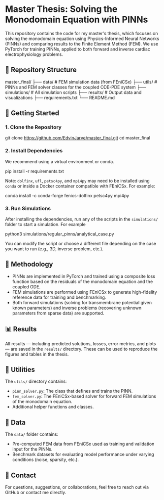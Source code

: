 # Master Thesis: Solving the Monodomain Equation with PINNs

This repository contains the code for my master's thesis, which focuses on solving the monodomain equation using Physics-Informed Neural Networks (PINNs) and comparing results to the Finite Element Method (FEM). We use PyTorch for training PINNs, applied to both forward and inverse cardiac electrophysiology problems.

## 📁 Repository Structure

master_final/
├── data/         # FEM simulation data (from FEniCSx)
├── utils/        # PINNs and FEM solver classes for the coupled ODE-PDE system
├── simulations/  # All simulation scripts
├── results/      # Output data and visualizations
├── requirements.txt
└── README.md

## 🚀 Getting Started

### 1. Clone the Repository

git clone https://github.com/EdvinJarve/master_final.git
cd master_final

### 2. Install Dependencies

We recommend using a virtual environment or conda.

pip install -r requirements.txt

Note: `dolfinx`, `ufl`, `petsc4py`, and `mpi4py` may need to be installed using `conda` or inside a Docker container compatible with FEniCSx. For example:

conda install -c conda-forge fenics-dolfinx petsc4py mpi4py

### 3. Run Simulations

After installing the dependencies, run any of the scripts in the `simulations/` folder to start a simulation. For example

python3 simulations/regular_pinns/analytical_case.py

You can modify the script or choose a different file depending on the case you want to run (e.g., 3D, inverse problem, etc.).

## 🧠 Methodology

- PINNs are implemented in PyTorch and trained using a composite loss function based on the residuals of the monodomain equation and the coupled ODE.
- FEM simulations are performed using FEniCSx to generate high-fidelity reference data for training and benchmarking.
- Both forward simulations (solving for transmembrane potential given known parameters) and inverse problems (recovering unknown parameters from sparse data) are supported.

## 📊 Results

All results — including predicted solutions, losses, error metrics, and plots — are saved in the `results/` directory. These can be used to reproduce the figures and tables in the thesis.

## 🧰 Utilities

The `utils/` directory contains:
- `pinn_solver.py`: The class that defines and trains the PINN.
- `fem_solver.py`: The FEniCSx-based solver for forward FEM simulations of the monodomain equation.
- Additional helper functions and classes.

## 📂 Data

The `data/` folder contains:
- Pre-computed FEM data from FEniCSx used as training and validation input for the PINNs.
- Benchmark datasets for evaluating model performance under varying conditions (noise, sparsity, etc.).

## 💬 Contact

For questions, suggestions, or collaborations, feel free to reach out via GitHub or contact me directly.

